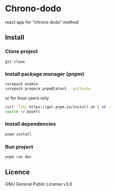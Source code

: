# Chrono-dodo
react app for "chrono dodo" method

## Install
### Clone project
```
git clone
```

### Install package manager (pnpm)
```sh
corepack enable
corepack prepare pnpm@latest --activate
```
or for linux users only
```sh
curl -fsSL https://get.pnpm.io/install.sh | sh -
source ~/.bashrc
```

### Install dependencies
```sh
pnpm install
```

### Run project
```sh
pnpm run dev
```
## Licence
GNU General Public License v3.0
